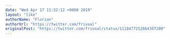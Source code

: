 ```yaml
---
date: "Wed Apr 17 11:32:12 +0000 2019"
layout: "like"
authorName: "Florian"
authorUrl: "https://twitter.com/frivoal"
originalPost: "https://twitter.com/frivoal/status/1118477252864307200"
---
```

